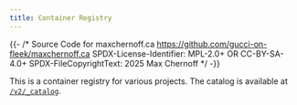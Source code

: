 ```yaml
---
title: Container Registry
---
```


{{- /* Source Code for maxchernoff.ca
     https://github.com/gucci-on-fleek/maxchernoff.ca
     SPDX-License-Identifier: MPL-2.0+ OR CC-BY-SA-4.0+
     SPDX-FileCopyrightText: 2025 Max Chernoff */ -}}

This is a container registry for various projects. The catalog is
available at
[`/v2/_catalog`](https://registry.maxchernoff.ca/v2/_catalog).
